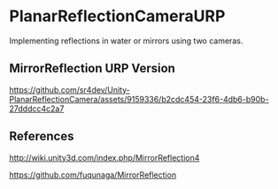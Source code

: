 # PlanarReflectionCameraURP
Implementing reflections in water or mirrors using two cameras.

## MirrorReflection URP Version
https://github.com/sr4dev/Unity-PlanarReflectionCamera/assets/9159336/b2cdc454-23f6-4db6-b90b-27dddcc4c2a7

## References
http://wiki.unity3d.com/index.php/MirrorReflection4

https://github.com/fuqunaga/MirrorReflection
